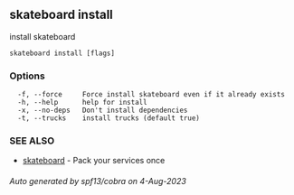 ## skateboard install

install skateboard

```
skateboard install [flags]
```

### Options

```
  -f, --force     Force install skateboard even if it already exists
  -h, --help      help for install
  -x, --no-deps   Don't install dependencies
  -t, --trucks    install trucks (default true)
```

### SEE ALSO

* [skateboard](skateboard.md)	 - Pack your services once

###### Auto generated by spf13/cobra on 4-Aug-2023
